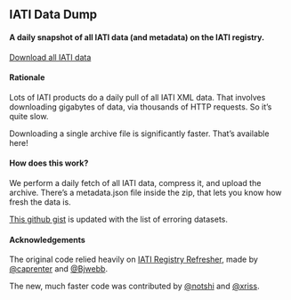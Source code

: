 ## IATI Data Dump

#### A daily snapshot of all IATI data (and metadata) on the IATI registry.

[Download all IATI data](https://iati-data-dump.codeforiati.org/)

#### Rationale

Lots of IATI products do a daily pull of all IATI XML data. That involves downloading gigabytes of data, via thousands of HTTP requests. So it’s quite slow.

Downloading a single archive file is significantly faster. That’s available here!

#### How does this work?

We perform a daily fetch of all IATI data, compress it, and upload the archive. There’s a metadata.json file inside the zip, that lets you know how fresh the data is.

[This github gist](https://gist.github.com/codeforIATIbot/f117c9be138aa94c9762d57affc51a64) is updated with the list of erroring datasets.

#### Acknowledgements

The original code relied heavily on [IATI Registry Refresher](https://github.com/IATI/IATI-Registry-Refresher), made by [@caprenter](https://github.com/caprenter) and [@Bjwebb](https://github.com/Bjwebb).

The new, much faster code was contributed by [@notshi](https://github.com/notshi) and [@xriss](https://github.com/xriss).
